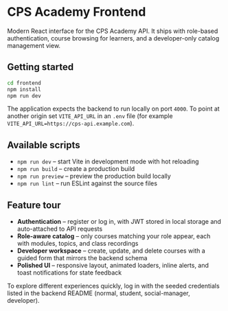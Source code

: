# CPS Academy Frontend

Modern React interface for the CPS Academy API. It ships with role-based authentication, course browsing for learners, and a developer-only catalog management view.

## Getting started

```bash
cd frontend
npm install
npm run dev
```

The application expects the backend to run locally on port `4000`. To point at another origin set `VITE_API_URL` in an `.env` file (for example `VITE_API_URL=https://cps-api.example.com`).

## Available scripts

- `npm run dev` – start Vite in development mode with hot reloading
- `npm run build` – create a production build
- `npm run preview` – preview the production build locally
- `npm run lint` – run ESLint against the source files

## Feature tour

- **Authentication** – register or log in, with JWT stored in local storage and auto-attached to API requests
- **Role-aware catalog** – only courses matching your role appear, each with modules, topics, and class recordings
- **Developer workspace** – create, update, and delete courses with a guided form that mirrors the backend schema
- **Polished UI** – responsive layout, animated loaders, inline alerts, and toast notifications for state feedback

To explore different experiences quickly, log in with the seeded credentials listed in the backend README (normal, student, social-manager, developer).
